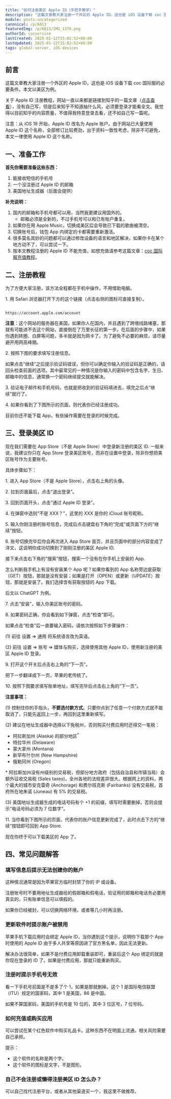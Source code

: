 ```yaml
---
title: "如何注册美区 Apple ID（手把手教学）"
description: "这篇文章教大家注册一个外区的 Apple ID，这也是 iOS 设备下载 coc 国际服的必要条件。本文以美区为例。一、准备工作。首先你需要准备这些东西：1. 能接收短信的手机号。2. 一个没注册过 Apple ID 的邮箱。3. 美国地址生成器（后面会提供）"
module: posts-uncategorized
canonical: /p/6813
featuredImg: /p/6813/IMG_1376.png
authorId: cocservice
lastCreated: 2025-01-12T15:02:52+08:00
lastUpdated: 2025-01-12T15:02:52+08:00
tags: global-server, iOS-devices
---
```


<script setup>
import Code from '@/components/card/Code.vue';
</script>

## 前言

这篇文章教大家注册一个外区的 Apple ID，这也是 iOS 设备下载 coc 国际服的必要条件。本文以美区为例。

关于 Apple ID 注册教程，网站一直以来都是链接到知乎的一篇文章（[点击查看](https://zhuanlan.zhihu.com/p/367821925)），没有自己写，但是后来知乎不知道抽什么风，必须要登录才能看全文。我觉得以目前知乎的内容质量，不值得我特意登录去看，还不如自己写一篇呢。

注意：从 iOS 18 开始，Apple ID 改名为 Apple 账户。由于网站已大量使用 Apple ID 这个名称，全部修订比较费劲，出于资料一致性考虑，除非不可避免，本文一律使用 Apple ID 这个名称。

## 一、准备工作

**首先你需要准备这些东西：**

1. 能接收短信的手机号
2. 一个没注册过 Apple ID 的邮箱
3. 美国地址生成器（后面会提供）

**补充说明：**

1. 国内的邮箱和手机号都可以用，当然我更建议用国外的。
    - 邮箱必须是全新的，不过手机号可以和已有账户重复。
2. 如果你在用 Apple Music，切换成美区后会导致已下载的歌曲被清空。
3. 切换账号后，钱包 App 内绑定的卡都需要重新激活。
4. 很多莫名其妙的问题都可以通过修改设备的语言和地区解决，如果你卡在某个地方动不了，可以尝试一下。
5. 按本文教程注册的 Apple ID 不能充值，如想充值请参考这篇文章：[coc 国际服充值教程](/p/6725)。

## 二、注册教程

为了方便大家注册，该方法全程都在手机中操作，不用借助电脑。

1\. 用 Safari 浏览器打开下方的这个链接（点击右侧的图标可直接复制）。

<Code>
https://account.apple.com/account
</Code>

**注意**：这个网站的服务器在美国，如果你人在国内，并且遇到了跨境线路堵塞，那就有可能进不去这个网站，直接倒在了万里长征的第一步。在后面的步骤中，如果你遇到转圈、白屏等问题，多半就是因为网卡了。为了避免不必要的麻烦，请尽量避开用网高峰期。

2\. 按照下图的要求填写注册信息。

<Pic src="/p/6813/IMG_1360.jpg" width="1170" height="7253" alt="注册 Apple ID 的注意事项" maxWidth="390px" />

如果点击“继续”之后提示验证码错误，但你可以确定你输入的验证码是正确的，请回头检查前面的选项。其中最常见的一种情况是你输入的密码中包含名字、生日、邮箱中的信息，通常换一个密码继续提交就能解决。

3\. 验证电子邮件和手机号码，也就是把收到的验证码填进去，填完之后点“继续”就行了。

<Pic src="/p/6813/IMG_1362.png" width="1170" height="2532" alt="验证邮箱" maxWidth="390px" />
<Pic src="/p/6813/IMG_1363.png" width="1170" height="2532" alt="验证手机号" maxWidth="390px" />

4\. 如果你看到了下图所示的页面，则代表你已经注册成功。

<Pic src="/p/6813/IMG_1365.png" width="1170" height="2532" alt="登录与安全页面" maxWidth="390px" />

目前你还不能下载 App，有些操作需要在登录的时候完成。

## 三、登录美区 ID

现在我们需要在 App Store（不是 Apple Store）中登录新注册的美区 ID. 一般来说，我建议你只在 App Store 登录美区账号，而非在设置中登录，除非你想把美区账号作为主要账号。

具体步骤如下：

1\. 进入 App Store（不是 Apple Store），点击右上角的头像。

<Pic src="/p/6676/IMG_1342.jpg" width="1170" height="2532" alt="App Store 首页" maxWidth="390px" />

2\. 拉到页面最后，点击“退出登录”。

<Pic src="/p/6676/IMG_1344.png" width="1170" height="2532" alt="App Store 应用更新列表" maxWidth="390px" />

3\. 回到页面开头，点击“通过 Apple ID 登录”。

<Pic src="/p/6676/IMG_1345.png" width="1170" height="2532" alt="App Store 应用更新列表" maxWidth="390px" />

4\. 在弹窗中选则“不是 XXX？”，这里的 XXX 是你的 iCloud 账号昵称。

<Pic src="/p/6676/IMG_1346.png" width="1170" height="2532" alt="在 App Store 中切换账号的确认弹窗" maxWidth="390px" />

5\. 输入你刚注册的账号信息，完成后点击键盘右下角的“完成”或页面下方的“继续”按钮。

<Pic src="/p/6676/IMG_1347.png" width="1170" height="2532" alt="输入新 Apple ID 的账号密码" maxWidth="390px" />

6\. 账号切换完毕后你会再次进入 App Store 首页，并且页面中的部分内容变成了洋文，这说明你成功切换到了刚刚注册的美区 Apple ID. 

接下来点击右下角的“搜索”按钮，搜索一个没有在你手机上安装的 App.

<Pic src="/p/6676/IMG_1348.jpg" width="1170" height="2532" alt="App Store 首页" maxWidth="390px" />

怎么判断我手机上有没有安装某个 App 呢？如果你看到的 App 名称旁边是获取（GET）按钮，那就是没有安装；如果是打开（OPEN）或更新（UPDATE）按钮，那就是安装了。我们选择含有获取按钮的 App 下载。

后文以 ChatGPT 为例。

<Pic src="/p/6813/IMG_1377.png" width="1170" height="2532" alt="App Store 中 ChatGPT 的搜索结果" maxWidth="390px" />

7\. 点击“安装”，输入你美区账号的密码。

<Pic src="/p/6813/IMG_1378.png" width="1170" height="2532" alt="下载并安装 ChatGPT" maxWidth="390px" />

8\. 如果密码正确，你会看到如下弹窗，点击“检查”即可。

<Pic src="/p/6813/IMG_1379.png" width="1170" height="2532" alt="此 Apple 账户尚未用于 iTnues Store。轻点检查以登录，然后检查你的账户信息。" maxWidth="390px" />

如果点击“检查”后一直要输入密码，请依次按照如下步骤操作：

(1) 前往 设置 => 通用 将系统语言改为英语。

(2) 前往 设置 => 账号 => 媒体与购买，选择使用其他 Apple ID，使用新注册的美区 Apple ID 登录。

9\. 打开这个开关后点击右上角的“下一页”。

把下一步翻译成下一页，苹果的老传统了。

<Pic src="/p/6813/IMG_1380.png" width="1170" height="2532" alt="下载并安装 ChatGPT" maxWidth="390px" />

10\. 按照下图要求填写账单地址，填写完毕后点击右上角的“下一页”。

<Pic src="/p/6813/IMG_1381.png" width="1170" height="2532" alt="填写账单地址" maxWidth="390px" />

**注意事项：**

(1) 控制住你的手指头，**不要选付款方式**。只要你点到了任意一个付款方式就不能取消了，只能先返回上一步，再回到这里重新填写。

(2) 建议在地址生成器中选择以下免税州，否则购买付费应用时还得交一笔税：

- 阿拉斯加州 (Alaska) 的部分地区<sup>\*</sup>
- 特拉华州 (Delaware)
- 蒙大拿州 (Montana)
- 新罕布什尔州 (New Hampshire)
- 俄勒冈州 (Oregon)

\* 阿拉斯加州没有州级别的交易税，但部分地方政府（包括自治县和市镇当局）会额外征收交易税 (Sales taxes)，全州各地的法规差异很大。根据网上的资料，两个最大的城市安克雷奇 (Anchorage) 和费尔班克斯 (Fairbanks) 没有交易税，首府所在地朱诺 (Juneau) 有 5% 的交易税。

(3) 美国地址生成器生成的电话号码有个 +1 的前缀，填写时需要删掉，否则会提示“电话号码必须为 7 位数字”。

11\. 当你看到下图所示的页面，代表你的账户信息更新完成了，此时点击下方的“继续”按钮即可回到 App Store.

<Pic src="/p/6813/IMG_1383.png" width="1170" height="2532" alt="填写账单地址" maxWidth="390px" />

现在你终于可以下载美区的 App 了。

## 四、常见问题解答

### 填写信息后提示无法创建你的账户

这种情况通常是因为苹果官方临时封禁了你的 IP 或设备。

注册账号时不要用地址生成器给的假邮箱和假电话，验证用的邮箱和电话务必要用真实的，只有账单信息可以填假的。

如果你已经被封，可以切换网络环境，或者等几小时再注册。

### 更新软件时提示账户被禁用

苹果手机下载应用时会绑定 Apple ID，当你遇到这个提示，说明你下载那个 App 时使用的 Apple ID 由于多人共享等原因进了官方黑名单，因此无法更新。

解决办法很简单，如果不是付费应用卸载重装即可，重装后这个 App 绑定的就是你现在登录的 ID 了。如果是付费应用，那就只能重新购买。

### 注册时提示手机号无效

看一下手机号前面是不是多了个 1，如果是那就删掉。这个 1 是国际电信联盟（ITU）规定的国家码，其中 1 是美国，86 是中国。

如果不算国家码，美国的手机号是 10 位的，其中 3 位区号，7 位号码。

### 如何充值或购买应用

可以尝试在某个红色软件中购买礼品卡。这种东西不在明面上流通，相关风险需要自己承担。

提示：

- 这个软件的名称是两个字。
- 这个软件的图标是文字，不是图形。

### 自己不会注册或懒得注册美区 ID 怎么办？

可以自己找代注册平台，或者从其他渠道买一个，我这里不做推荐。